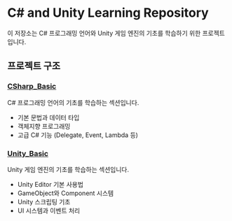 # C# and Unity Learning Repository

이 저장소는 C# 프로그래밍 언어와 Unity 게임 엔진의 기초를 학습하기 위한 프로젝트입니다.

## 프로젝트 구조

### [CSharp_Basic](./CSharp_Basic)
C# 프로그래밍 언어의 기초를 학습하는 섹션입니다.
- 기본 문법과 데이터 타입
- 객체지향 프로그래밍
- 고급 C# 기능 (Delegate, Event, Lambda 등)

### [Unity_Basic](./Unity_Basic)
Unity 게임 엔진의 기초를 학습하는 섹션입니다.
- Unity Editor 기본 사용법
- GameObject와 Component 시스템
- Unity 스크립팅 기초
- UI 시스템과 이벤트 처리